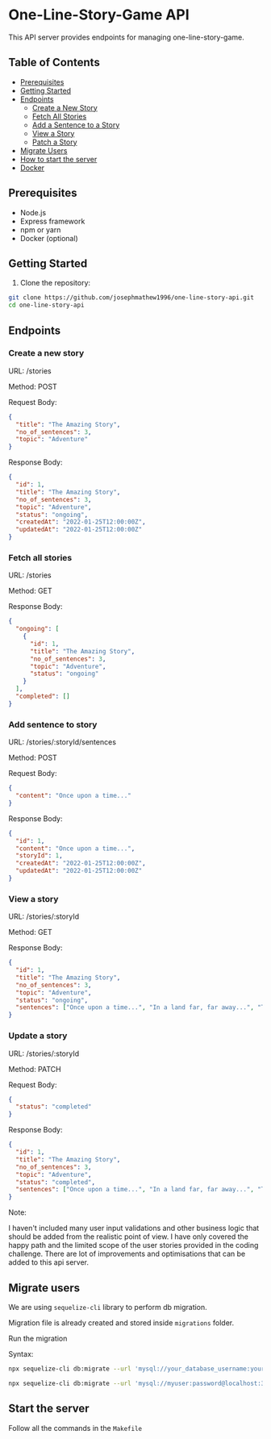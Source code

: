# One-Line-Story-Game API

This API server provides endpoints for managing one-line-story-game.

## Table of Contents

- [Prerequisites](#prerequisites)
- [Getting Started](#getting-started)
- [Endpoints](#endpoints)
  - [Create a New Story](#create-a-new-story)
  - [Fetch All Stories](#fetch-all-stories)
  - [Add a Sentence to a Story](#add-sentence-to-story)
  - [View a Story](#view-a-story)
  - [Patch a Story](#update-a-story)
- [Migrate Users](#migrate-users)
- [How to start the server](#start-the-server)
- [Docker](#docker)

## Prerequisites

- Node.js
- Express framework
- npm or yarn
- Docker (optional)

## Getting Started

1. Clone the repository:

```bash
git clone https://github.com/josephmathew1996/one-line-story-api.git
cd one-line-story-api
```

## Endpoints

### Create a new story

URL: /stories

Method: POST

Request Body:
```json
{
  "title": "The Amazing Story",
  "no_of_sentences": 3,
  "topic": "Adventure"
}
```

Response Body: 
```json
{
  "id": 1,
  "title": "The Amazing Story",
  "no_of_sentences": 3,
  "topic": "Adventure",
  "status": "ongoing",
  "createdAt": "2022-01-25T12:00:00Z",
  "updatedAt": "2022-01-25T12:00:00Z"
}
```

### Fetch all stories

URL: /stories

Method: GET

Response Body: 
```json
{
  "ongoing": [
    {
      "id": 1,
      "title": "The Amazing Story",
      "no_of_sentences": 3,
      "topic": "Adventure",
      "status": "ongoing"
    }
  ],
  "completed": []
}
```

### Add sentence to story

URL: /stories/:storyId/sentences

Method: POST

Request Body:
```json
{
  "content": "Once upon a time..."
}
```

Response Body:
```json
{
  "id": 1,
  "content": "Once upon a time...",
  "storyId": 1,
  "createdAt": "2022-01-25T12:00:00Z",
  "updatedAt": "2022-01-25T12:00:00Z"
}
```

### View a story
URL: /stories/:storyId

Method: GET

Response Body:
```json
{
  "id": 1,
  "title": "The Amazing Story",
  "no_of_sentences": 3,
  "topic": "Adventure",
  "status": "ongoing",
  "sentences": ["Once upon a time...", "In a land far, far away...", "The end."]
}
```


### Update a story

URL: /stories/:storyId

Method: PATCH

Request Body:
```json
{
  "status": "completed"
}
```

Response Body: 
```json
{
  "id": 1,
  "title": "The Amazing Story",
  "no_of_sentences": 3,
  "topic": "Adventure",
  "status": "completed",
  "sentences": ["Once upon a time...", "In a land far, far away...", "The end."]
}
```

Note: 

I haven't included many user input validations and other business logic that should be added from the realistic point of view. I have only covered the happy path and the limited scope of the user stories provided in the coding challenge. There are lot of improvements and optimisations that can be added to this api server.

## Migrate users 

We are using `sequelize-cli` library to perform db migration.

Migration file is already created and stored inside `migrations` folder.

Run the migration

Syntax: 

```bash
npx sequelize-cli db:migrate --url 'mysql://your_database_username:your_database_password@127.0.0.1:3306/your_database_name'
```

```bash
npx sequelize-cli db:migrate --url 'mysql://myuser:password@localhost:3308/storygame'
```

## Start the server

Follow all the commands in the `Makefile`

